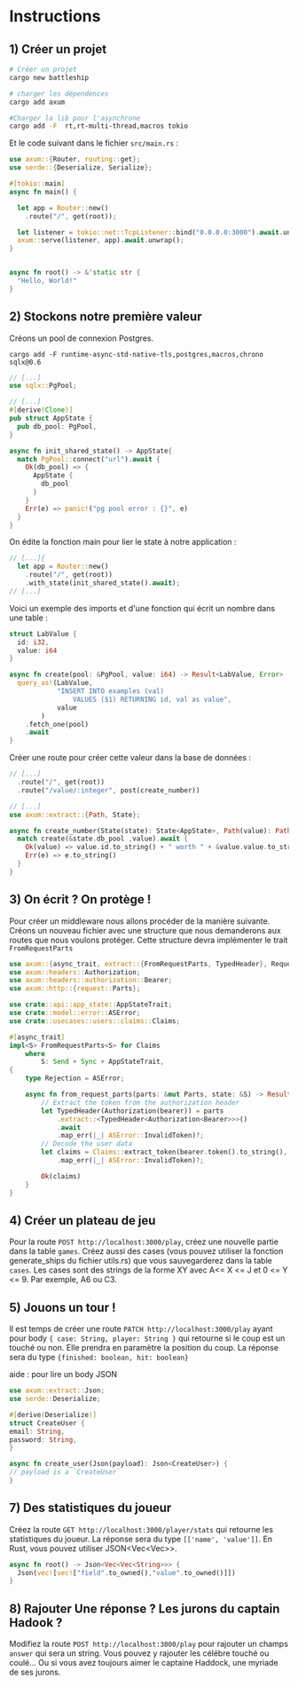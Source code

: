 # Instructions
## 1) Créer un projet

```Bash
# Créer un projet
cargo new battleship

# charger les dépendences
cargo add axum 

#Charger la lib pour l'asynchrone
cargo add -F  rt,rt-multi-thread,macros tokio
```
   
Et le code suivant dans le fichier `src/main.rs` :
```Rust
use axum::{Router, routing::get};
use serde::{Deserialize, Serialize};

#[tokio::main]
async fn main() {

  let app = Router::new()
    .route("/", get(root));

  let listener = tokio::net::TcpListener::bind("0.0.0.0:3000").await.unwrap();
  axum::serve(listener, app).await.unwrap();
}


async fn root() -> &'static str {
  "Hello, World!"
}

```

## 2) Stockons notre première valeur

Créons un pool de connexion Postgres.

```shell
cargo add -F runtime-async-std-native-tls,postgres,macros,chrono sqlx@0.6
```

```Rust
// [...]
use sqlx::PgPool;

// [...]
#[derive(Clone)]
pub struct AppState {
  pub db_pool: PgPool,
}

async fn init_shared_state() -> AppState{
  match PgPool::connect("url").await {
    Ok(db_pool) => {
      AppState {
        db_pool
      }
    }
    Err(e) => panic!("pg pool error : {}", e)
  }
}
```

On édite la fonction main pour lier le state à notre application :

```Rust
// [...]{
  let app = Router::new()
    .route("/", get(root))
    .with_state(init_shared_state().await);
// [...]
```


Voici un exemple des imports et d'une fonction qui écrit un nombre dans une table :

```Rust
struct LabValue {
  id: i32,
  value: i64
}

async fn create(pool: &PgPool, value: i64) -> Result<LabValue, Error>  {
  query_as!(LabValue,
            "INSERT INTO examples (val)
                VALUES ($1) RETURNING id, val as value",
            value
        )
    .fetch_one(pool)
    .await
}
```

Créer une route pour créer cette valeur dans la base de données :

```Rust
// [...]
  .route("/", get(root))
  .route("/value/:integer", post(create_number))

// [...]
use axum::extract::{Path, State};

async fn create_number(State(state): State<AppState>, Path(value): Path<i64>) ->  String {
  match create(&state.db_pool ,value).await {
    Ok(value) => value.id.to_string() + " worth " + &value.value.to_string() + "\n",
    Err(e) => e.to_string()
  }
}
```

## 3) On écrit ? On protège !

Pour créer un middleware nous allons procéder de la manière suivante. 
Créons un nouveau fichier avec une structure que nous demanderons aux routes que nous voulons protéger.
Cette structure devra implémenter le trait `FromRequestParts`

```Rust
use axum::{async_trait, extract::{FromRequestParts, TypedHeader}, RequestPartsExt};
use axum::headers::Authorization;
use axum::headers::authorization::Bearer;
use axum::http::{request::Parts};

use crate::api::app_state::AppStateTrait;
use crate::model::error::ASError;
use crate::usecases::users::claims::Claims;

#[async_trait]
impl<S> FromRequestParts<S> for Claims
    where
        S: Send + Sync + AppStateTrait,
{
    type Rejection = ASError;

    async fn from_request_parts(parts: &mut Parts, state: &S) -> Result<Self, Self::Rejection> {
        // Extract the token from the authorization header
        let TypedHeader(Authorization(bearer)) = parts
            .extract::<TypedHeader<Authorization<Bearer>>>()
            .await
            .map_err(|_| ASError::InvalidToken)?;
        // Decode the user data
        let claims = Claims::extract_token(bearer.token().to_string(), state.get_secret())
            .map_err(|_| ASError::InvalidToken)?;

        Ok(claims)
    }
}
```


## 4) Créer un plateau de jeu

Pour la route `POST http://localhost:3000/play`, créez une nouvelle partie dans la table `games`.
Créez aussi des cases (vous pouvez utiliser la fonction generate_ships du fichier utils.rs) que vous sauvegarderez dans 
la table `cases`.
Les cases sont des strings de la forme XY avec A<= X <= J et 0 <= Y <= 9. Par exemple, A6 ou C3.



## 5) Jouons un tour !

Il est temps de créer une route `PATCH http://localhost:3000/play` ayant pour body `{ case: String, player: String }` qui retourne si le coup est un touché ou non.
Elle prendra en paramètre la position du coup.
La réponse sera du type `{finished: boolean, hit: boolean}`

aide : pour lire un body JSON
  ```Rust
use axum::extract::Json;
use serde::Deserialize;

#[derive(Deserialize)]
struct CreateUser {
  email: String,
  password: String,
}

async fn create_user(Json(payload): Json<CreateUser>) {
  // payload is a `CreateUser`
}
```

## 7) Des statistiques du joueur 

Créez la route `GET http://localhost:3000/player/stats` qui retourne les statistiques du joueur.
La réponse sera du type `[['name', 'value']]`. 
En Rust, vous pouvez utiliser JSON<Vec<Vec<String>>>.

```Rust
async fn root() -> Json<Vec<Vec<String>>> {
  Json(vec![vec!["field".to_owned(),"value".to_owned()]])
}
```


## 8) Rajouter Une réponse ? Les jurons du captain Hadook ? 

Modifiez la route `POST http://localhost:3000/play` pour rajouter un champs `answer` qui sera un string.
Vous pouvez y rajouter les célébre touché ou coulé...
Ou si vous avez toujours aimer le captaine Haddock, une myriade de ses jurons.
